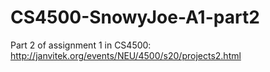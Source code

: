 # CS4500-SnowyJoe-A1-part2
Part 2 of assignment 1 in CS4500: http://janvitek.org/events/NEU/4500/s20/projects2.html
